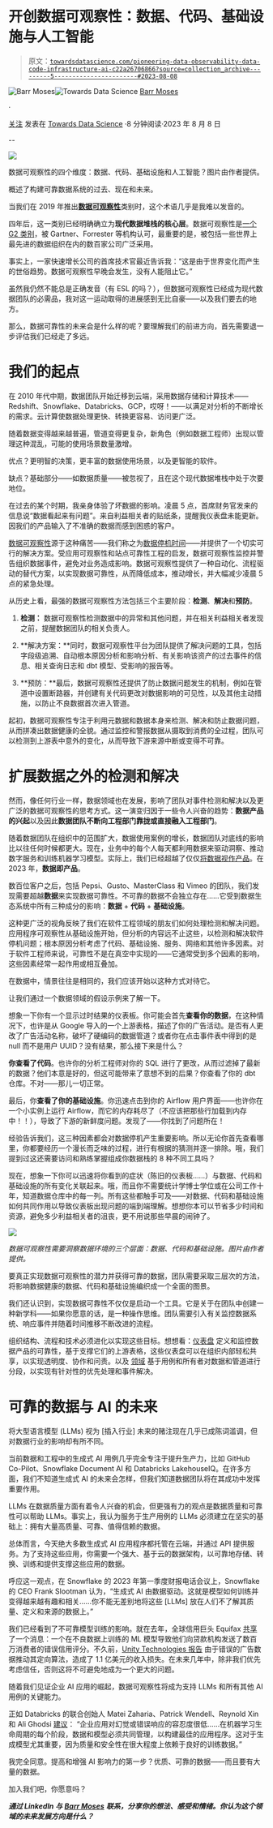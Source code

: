 # 开创数据可观察性：数据、代码、基础设施与人工智能

> 原文：[`towardsdatascience.com/pioneering-data-observability-data-code-infrastructure-ai-c22a26706866?source=collection_archive---------5-----------------------#2023-08-08`](https://towardsdatascience.com/pioneering-data-observability-data-code-infrastructure-ai-c22a26706866?source=collection_archive---------5-----------------------#2023-08-08)

[](https://barrmoses.medium.com/?source=post_page-----c22a26706866--------------------------------)![Barr Moses](https://barrmoses.medium.com/?source=post_page-----c22a26706866--------------------------------)[](https://towardsdatascience.com/?source=post_page-----c22a26706866--------------------------------)![Towards Data Science](https://towardsdatascience.com/?source=post_page-----c22a26706866--------------------------------) [Barr Moses](https://barrmoses.medium.com/?source=post_page-----c22a26706866--------------------------------)

·

[关注](https://medium.com/m/signin?actionUrl=https%3A%2F%2Fmedium.com%2F_%2Fsubscribe%2Fuser%2F2818bac48708&operation=register&redirect=https%3A%2F%2Ftowardsdatascience.com%2Fpioneering-data-observability-data-code-infrastructure-ai-c22a26706866&user=Barr+Moses&userId=2818bac48708&source=post_page-2818bac48708----c22a26706866---------------------post_header-----------) 发表在 [Towards Data Science](https://towardsdatascience.com/?source=post_page-----c22a26706866--------------------------------) ·8 分钟阅读·2023 年 8 月 8 日[](https://medium.com/m/signin?actionUrl=https%3A%2F%2Fmedium.com%2F_%2Fvote%2Ftowards-data-science%2Fc22a26706866&operation=register&redirect=https%3A%2F%2Ftowardsdatascience.com%2Fpioneering-data-observability-data-code-infrastructure-ai-c22a26706866&user=Barr+Moses&userId=2818bac48708&source=-----c22a26706866---------------------clap_footer-----------)

--

[](https://medium.com/m/signin?actionUrl=https%3A%2F%2Fmedium.com%2F_%2Fbookmark%2Fp%2Fc22a26706866&operation=register&redirect=https%3A%2F%2Ftowardsdatascience.com%2Fpioneering-data-observability-data-code-infrastructure-ai-c22a26706866&source=-----c22a26706866---------------------bookmark_footer-----------)![](img/079ebda08bb05632eee7b75a1e165fa8.png)

数据可观察性的四个维度：数据、代码、基础设施和人工智能？图片由作者提供。

概述了构建可靠数据系统的过去、现在和未来。

当我们在 2019 年推出[**数据可观察性**](https://www.montecarlodata.com/blog-what-is-data-observability/)类别时，这个术语几乎是我难以发音的。

四年后，这一类别已经明确确立为**现代数据堆栈的核心层**。数据可观察性是[一个 G2 类别](https://www.g2.com/categories/data-observability)，被 Gartner、Forrester 等机构认可，最重要的是，被包括一些世界上最先进的数据组织在内的数百家公司广泛采用。

事实上，一家快速增长公司的首席技术官最近告诉我：“这是由于世界变化而产生的世俗趋势。数据可观察性早晚会发生，没有人能阻止它。”

虽然我仍然不能总是正确发音（有 ESL 的吗？），但数据可观察性已经成为现代数据团队的必需品，我对这一运动取得的进展感到无比自豪——以及我们要去的地方。

那么，数据可靠性的未来会是什么样的呢？要理解我们的前进方向，首先需要退一步评估我们已经走了多远。

# 我们的起点

在 2010 年代中期，数据团队开始迁移到云端，采用数据存储和计算技术——Redshift、Snowflake、Databricks、GCP，哎呀！——以满足对分析的不断增长的需求。云计算使数据处理更快、转换更容易、访问更广泛。

随着数据变得越来越普遍，管道变得更复杂，新角色（例如数据工程师）出现以管理这种混乱，可能的使用场景数量激增。

优点？更明智的决策，更丰富的数据使用场景，以及更智能的软件。

缺点？基础部分——如数据质量——被忽视了，且在这个现代数据堆栈中处于次要地位。

在过去的某个时期，我亲身体验了坏数据的影响。凌晨 5 点，首席财务官发来的信息说“数据看起来有问题”。来自利益相关者的贴纸条，提醒我仪表盘未能更新。因我们的产品输入了不准确的数据而感到困惑的客户。

[数据可观察性](https://www.montecarlodata.com/blog-what-is-data-observability/)源于这种痛苦——我们称之为[数据停机时间](https://www.montecarlodata.com/blog-the-rise-of-data-downtime/)——并提供了一个切实可行的解决方案。受应用可观察性和站点可靠性工程的启发，数据可观察性监控并警告组织数据事件，避免对业务造成影响。数据可观察性提供了一种自动化、流程驱动的替代方案，以实现数据可靠性，从而降低成本，推动增长，并大幅减少凌晨 5 点的紧急处理。

从历史上看，最强的数据可观察性方法包括三个主要阶段：**检测**、**解决**和**预防**。

1.  **检测：** 数据可观察性检测数据中的异常和其他问题，并在相关利益相关者发现之前，提醒数据团队的相关负责人。

1.  **解决方案：**同时，数据可观察性平台为团队提供了解决问题的工具，包括字段级追溯、自动根本原因分析和影响分析、有关影响该资产的过去事件的信息、相关查询日志和 dbt 模型、受影响的报告等。

1.  **预防：**最后，数据可观察性还提供了防止数据问题发生的机制，例如在管道中设置断路器，并创建有关代码更改对数据影响的可见性，以及其他主动措施，以防止不良数据首次进入管道。

起初，数据可观察性专注于利用元数据和数据本身来检测、解决和防止数据问题，从而拼凑出数据健康的全貌。通过监控和警报数据从摄取到消费的全过程，团队可以检测到上游表中意外的变化，从而导致下游来源中断或变得不可靠。

# 扩展数据之外的检测和解决

然而，像任何行业一样，数据领域也在发展，影响了团队对事件检测和解决以及更广泛的数据可观察性的思考方式。这一演变归因于一些令人兴奋的趋势：**数据产品的兴起**以及因此**数据团队不断向工程部门靠拢或直接融入工程部门**。

随着数据团队在组织中的范围扩大，数据使用案例的增长，数据团队对底线的影响比以往任何时候都更大。现在，业务中的每个人每天都利用数据来驱动洞察、推动数字服务和训练机器学习模型。实际上，我们已经超越了仅仅[将数据视作产品](https://insidebigdata.com/2022/06/09/dont-call-it-a-data-product-unless-it-meets-these-5-requirements/)。在 2023 年，**数据即产品**。

数百位客户之后，包括 Pepsi、Gusto、MasterClass 和 Vimeo 的团队，我们发现需要超越**数据**来实现数据可靠性。不可靠的数据不会独立存在……它受到数据生态系统中所有三种成分的影响：**数据** + **代码** + **基础设施**。

这种更广泛的视角反映了我们在软件工程领域的朋友们如何处理检测和解决问题。应用程序可观察性从基础设施开始，但分析的内容远不止这些，以检测和解决软件停机问题；根本原因分析考虑了代码、基础设施、服务、网络和其他许多因素。对于软件工程师来说，可靠性不是在真空中实现的——它通常受到多个因素的影响，这些因素经常一起作用或相互叠加。

在数据中，情景往往是相同的，我们应该开始以这种方式对待它。

让我们通过一个数据领域的假设示例来了解一下。

想象一下你有一个显示过时结果的仪表板。你可能会首先**查看你的数据**，在这种情况下，也许是从 Google 导入的一个上游表格，描述了你的广告活动。是否有人更改了广告活动名称，破坏了硬编码的数据管道？或者你在点击事件表中得到的是 null 而不是用户 UUID？没有结果，那么接下来是什么？

**你查看了代码**。也许你的分析工程师对你的 SQL 进行了更改，从而过滤掉了最新的数据？他们本意是好的，但这可能带来了意想不到的后果？你查看了你的 dbt 仓库。不对——那儿一切正常。

最后，你**查看了你的基础设施**。你迅速点击到你的 Airflow 用户界面——也许你在一个小实例上运行 Airflow，而它的内存耗尽了（不应该把那些行加载到内存中！！），导致了下游的新鲜度问题。发现了——你找到了问题所在！

经验告诉我们，这三种因素都会对数据停机产生重要影响。所以无论你首先查看哪里，你都要经历一个漫长而乏味的过程，进行有根据的猜测并逐一排除。哦，我们提到过这还需要访问和熟练掌握组成你数据栈的 8 种不同工具吗？

现在，想象一下你可以迅速将你看到的症状（陈旧的仪表板……）与数据、代码和基础设施的所有变化关联起来。哦，而且你不需要统计学博士学位或在公司工作十年，知道数据仓库中的每一列。所有这些都触手可及——对数据、代码和基础设施如何共同作用以导致仪表板出现问题的端到端理解。想想你本可以节省多少时间和资源，避免多少利益相关者的沮丧，更不用说那些早晨的闹钟了。

![](img/241446b62edeb1e92024042187ee3262.png)

*数据可观察性需要洞察数据环境的三个层面：数据、代码和基础设施。图片由作者提供。*

要真正实现数据可观察性的潜力并获得可靠的数据，团队需要采取三层次的方法，将影响数据健康的数据、代码和基础设施编织成一个全面的图景。

我们还认识到，实现数据可靠性不仅仅是启动一个工具。它是关于在团队中创建一种新学科——如果你愿意的话，是一种操作思维。团队需要引入有关监控数据系统、响应事件并随着时间推移不断改进的流程。

组织结构、流程和技术必须进化以实现这些目标。想想看：[仪表盘](https://www.montecarlodata.com/blog-announcing-monte-carlos-data-reliability-dashboard-a-better-way-understand-the-health-of-your-data/) 定义和监控数据产品的可靠性，基于支撑它们的上游表格，这些仪表盘可以在组织内部轻松共享，以实现透明度、协作和问责。以及 [领域](https://www.montecarlodata.com/blog-5-steps-to-getting-started-with-data-observability/) 基于用例和所有者对数据和管道进行分段，以实现有针对性的优先处理和事件解决。

# 可靠的数据与 AI 的未来

将大型语言模型 (LLMs) 视为 [插入行业] 未来的赌注现在几乎已成陈词滥调，但对数据行业的影响却有所不同。

当前数据和工程中的生成式 AI 用例几乎完全专注于提升生产力，比如 GitHub Co-Pilot、Snowflake Document AI 和 Databricks LakehouseIQ。在许多方面，我们不知道生成式 AI 的未来会怎样，但我们知道数据团队将在其成功中发挥重要作用。

LLMs 在数据质量方面有着令人兴奋的机会，但更强有力的观点是数据质量和可靠性可以帮助 LLMs。事实上，我认为服务于生产用例的 LLMs 必须建立在坚实的基础上：拥有大量高质量、可靠、值得信赖的数据。

总体而言，今天绝大多数生成式 AI 应用程序都托管在云端，并通过 API 提供服务。为了支持这些应用，你需要一个强大、基于云的数据架构，以可靠地存储、转换、训练和提供支撑这些应用的数据。

呼应这一观点，在 Snowflake 的 2023 年第一季度财报电话会议上，Snowflake 的 CEO Frank Slootman 认为，“生成式 AI 由数据驱动。这就是模型如何训练并变得越来越有趣和相关……你不能无差别地将这些 [LLMs] 放在人们不了解其质量、定义和来源的数据上。”

我们已经看到了不可靠模型训练的影响。就在去年，全球信用巨头 Equifax [共享](https://www.cnn.com/2022/08/03/business/equifax-wrong-credit-scores/index.html) 了一个消息：一个在不良数据上训练的 ML 模型导致他们向贷款机构发送了数百万消费者的错误信用评分。不久前，[Unity Technologies 报告](https://seekingalpha.com/news/3836713-unity-crashes-20-as-guidance-shows-slowing-growth-ad-delay-could-hurt-revenue-for-a-year) 由于错误的广告数据推动其定向算法，造成了 1.1 亿美元的收入损失。在未来几年中，除非我们优先考虑信任，否则这将不可避免地成为一个更大的问题。

随着我们见证企业 AI 应用的崛起，数据可观察性将成为支持 LLMs 和所有其他 AI 用例的关键能力。

正如 Databricks 的联合创始人 Matei Zaharia、Patrick Wendell、Reynold Xin 和 Ali Ghodsi [建议](https://www.databricks.com/blog/databricks-mosaicml?trk=feed_main-feed-card_reshare_feed-article-content)： “企业应用对幻觉或错误响应的容忍度很低……在机器学习生命周期的每个阶段，数据和模型必须共同管理，以构建最佳的应用程序。这对于生成模型尤其重要，因为质量和安全性在很大程度上依赖于良好的训练数据。”

我完全同意。提高和增强 AI 影响力的第一步？优质、可靠的数据——而且要有大量的数据。

加入我们吧，你愿意吗？

***通过 LinkedIn 与*** [***Barr Moses***](https://www.linkedin.com/in/barrmoses/) ***联系，分享你的想法、感受和情绪。你认为这个领域的未来发展方向是什么？***
